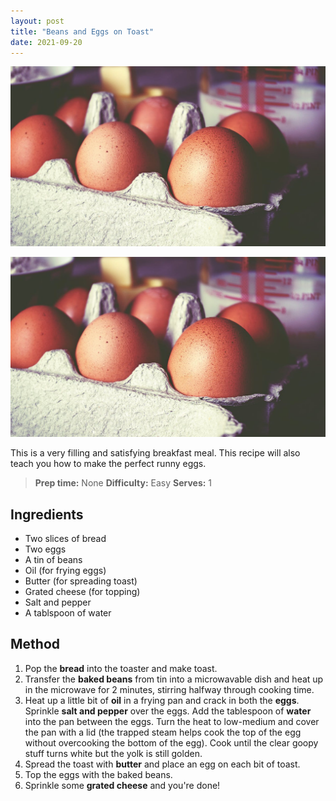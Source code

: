 ```yaml
---
layout: post
title: "Beans and Eggs on Toast"
date: 2021-09-20
---
```

![eggs](/assets/images/eggs.jpeg "Beans and Eggs on Toast")

<div class="post-image">
  <img src="/assets/images/eggs.jpeg" alt="Eggs"/>
</div>

This is a very filling and satisfying breakfast meal. This recipe will also teach you how to make the perfect runny eggs.

>**Prep time:** None
>**Difficulty:** Easy
>**Serves:** 1

## Ingredients
* Two slices of bread
* Two eggs
* A tin of beans
* Oil (for frying eggs)
* Butter (for spreading toast)
* Grated cheese (for topping)
* Salt and pepper
* A tablspoon of water

## Method
1. Pop the **bread** into the toaster and make toast.
2. Transfer the **baked beans** from tin into a microwavable dish and heat up in the microwave for 2 minutes, stirring halfway through cooking time.
3. Heat up a little bit of **oil** in a frying pan and crack in both the **eggs**. Sprinkle **salt and pepper** over the eggs. Add the tablespoon of **water** into the pan between the eggs. Turn the heat to low-medium and cover the pan with a lid (the trapped steam helps cook the top of the egg without overcooking the bottom of the egg). Cook until the clear goopy stuff turns white but the yolk is still golden.
4. Spread the toast with **butter** and place an egg on each bit of toast.
5. Top the eggs with the baked beans.
6. Sprinkle some **grated cheese** and you're done!

